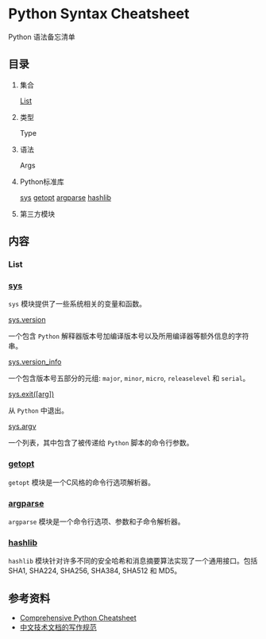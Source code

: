 # Python Syntax Cheatsheet

Python 语法备忘清单

## 目录

1. 集合

    [List](#List)

2. 类型

    Type

3. 语法

    Args

4. Python标准库

    [sys](#sys) [getopt](#getopt) [argparse](#argparse) [hashlib](#hashlib)


5. 第三方模块


## 内容

### List

### [sys](sys.md)

`sys` 模块提供了一些系统相关的变量和函数。

[sys.version](sys.md#sysversion)

一个包含 `Python` 解释器版本号加编译版本号以及所用编译器等额外信息的字符串。

[sys.version_info](sys.md#sysversion_info)

一个包含版本号五部分的元组: `major`, `minor`, `micro`, `releaselevel` 和 `serial`。 

[sys.exit([arg])](sys.md#sysexitarg)

从 `Python` 中退出。

[sys.argv](sys.md#sysargv)

一个列表，其中包含了被传递给 `Python` 脚本的命令行参数。

### [getopt](getopt.md)

`getopt` 模块是一个C风格的命令行选项解析器。

### [argparse](argparse.md)

`argparse` 模块是一个命令行选项、参数和子命令解析器。

### [hashlib](hashlib.md)

`hashlib` 模块针对许多不同的安全哈希和消息摘要算法实现了一个通用接口。包括SHA1, SHA224, SHA256, SHA384, SHA512 和 MD5。



## 参考资料

- [Comprehensive Python Cheatsheet](https://github.com/gto76/python-cheatsheet)
- [中文技术文档的写作规范](https://github.com/ruanyf/document-style-guide)
